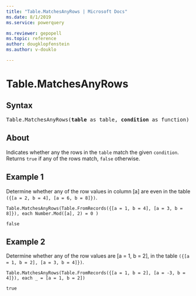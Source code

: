 ```yaml
---
title: "Table.MatchesAnyRows | Microsoft Docs"
ms.date: 8/1/2019
ms.service: powerquery

ms.reviewer: gepopell
ms.topic: reference
author: dougklopfenstein
ms.author: v-douklo

---
```

# Table.MatchesAnyRows

## Syntax

<pre>
Table.MatchesAnyRows(<b>table</b> as table, <b>condition</b> as function) as logical 
</pre>
  
## About  
Indicates whether any the rows in the `table` match the given `condition`. Returns `true` if any of the rows match, `false` otherwise.

## Example 1
Determine whether any of the row values in column [a] are even in the table `({[a = 2, b = 4], [a = 6, b = 8]})`.

```powerquery-m
Table.MatchesAnyRows(Table.FromRecords({[a = 1, b = 4], [a = 3, b = 8]}), each Number.Mod([a], 2) = 0 )
```

`false`

## Example 2
Determine whether any of the row values are [a = 1, b = 2], in the table `({[a = 1, b = 2], [a = 3, b = 4]})`.

```powerquery-m
Table.MatchesAnyRows(Table.FromRecords({[a = 1, b = 2], [a = -3, b = 4]}), each _ = [a = 1, b = 2])
```

`true`
